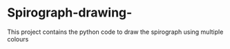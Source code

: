 # Spirograph-drawing-
This project contains the python code to draw the spirograph using multiple colours
